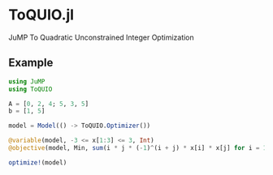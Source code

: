 # ToQUIO.jl

JuMP To Quadratic Unconstrained Integer Optimization

## Example

```julia
using JuMP
using ToQUIO

A = [0, 2, 4; 5, 3, 5]
b = [1, 5]

model = Model(() -> ToQUIO.Optimizer())

@variable(model, -3 <= x[1:3] <= 3, Int)
@objective(model, Min, sum(i * j * (-1)^(i + j) * x[i] * x[j] for i = 1:3 for j = 1:3))

optimize!(model)

